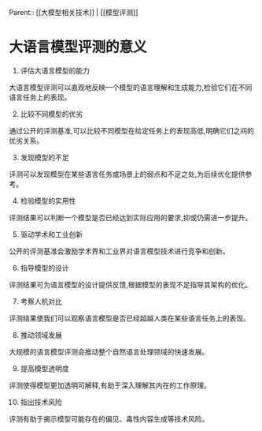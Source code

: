 Parent:: [[大模型相关技术]] | [[模型评测]]
# 大语言模型评测的意义

1. 评估大语言模型的能力

大语言模型评测可以直观地反映一个模型的语言理解和生成能力,检验它们在不同语言任务上的表现。

2. 比较不同模型的优劣

通过公开的评测基准,可以比较不同模型在给定任务上的表现高低,明确它们之间的优劣关系。

3. 发现模型的不足

评测可以发现模型在某些语言任务或场景上的弱点和不足之处,为后续优化提供参考。

4. 检验模型的实用性

评测结果可以判断一个模型是否已经达到实际应用的要求,抑或仍需进一步提升。

5. 驱动学术和工业创新

公开的评测基准会激励学术界和工业界对语言模型技术进行竞争和创新。

6. 指导模型的设计

评测结果可为语言模型的设计提供反馈,根据模型的表现不足指导其架构的优化。

7. 考察人机对比

评测结果使我们可以观察语言模型是否已经超越人类在某些语言任务上的表现。

8. 推动领域发展

大规模的语言模型评测会推动整个自然语言处理领域的快速发展。

9. 提高模型透明度

评测使得模型更加透明可解释,有助于深入理解其内在的工作原理。

10. 指出技术风险

评测有助于揭示模型可能存在的偏见、毒性内容生成等技术风险。